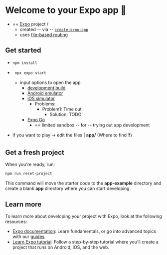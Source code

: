 # Welcome to your Expo app 👋

* == [Expo](https://expo.dev) project / 
  * created -- via -- [`create-expo-app`](https://www.npmjs.com/package/create-expo-app)
  * uses [file-based routing](https://docs.expo.dev/router/introduction)

## Get started

* 
   ```bash
   npm install
   ```

* 
   ```bash
    npx expo start
   ```
  * input options to open the app
    * [development build](https://docs.expo.dev/develop/development-builds/introduction/)
    * [Android emulator](https://docs.expo.dev/workflow/android-studio-emulator/)
    * [iOS simulator](https://docs.expo.dev/workflow/ios-simulator/)
      * Problems:
        * Problem1: Time out
          * Solution: TODO:
    * [Expo Go](https://expo.dev/go)
      * == limited sandbox -- for -- trying out app development

* if you want to play -> edit the files | **app/** (Where to find ❓)  

## Get a fresh project

When you're ready, run:

```bash
npm run reset-project
```

This command will move the starter code to the **app-example** directory and create a blank **app** directory where you can start developing.

## Learn more

To learn more about developing your project with Expo, look at the following resources:

- [Expo documentation](https://docs.expo.dev/): Learn fundamentals, or go into advanced topics with our [guides](https://docs.expo.dev/guides).
- [Learn Expo tutorial](https://docs.expo.dev/tutorial/introduction/): Follow a step-by-step tutorial where you'll create a project that runs on Android, iOS, and the web.

